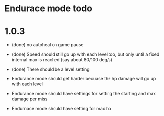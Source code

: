 # Endurace mode todo

# 1.0.3
* (done) no autoheal on game pause
* (done) Speed should still go up with each level too, but only until a fixed internal max is reached (say about 80/100 deg/s)
* (done) There should be a level setting

* Endurance mode should get harder becuase the hp damage will go up with each level
* Endurance mode should have settings for setting the starting and max damage per miss
* Endurnace mode should have setting for max hp